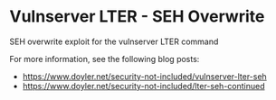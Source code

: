 # Vulnserver LTER - SEH Overwrite
SEH overwrite exploit for the vulnserver LTER command

For more information, see the following blog posts:
* https://www.doyler.net/security-not-included/vulnserver-lter-seh
* https://www.doyler.net/security-not-included/lter-seh-continued